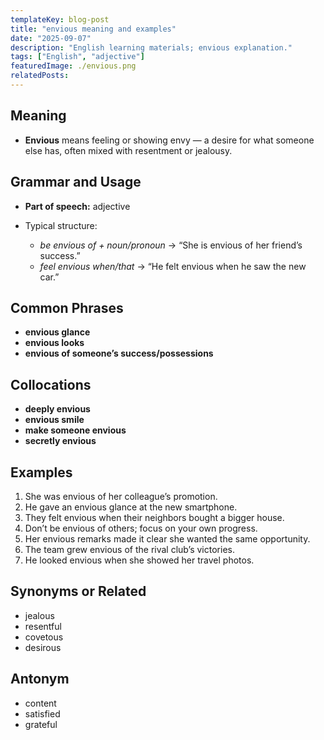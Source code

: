 ```yaml
---
templateKey: blog-post
title: "envious meaning and examples"
date: "2025-09-07"
description: "English learning materials; envious explanation."
tags: ["English", "adjective"]
featuredImage: ./envious.png
relatedPosts:
---
```


## Meaning

- **Envious** means feeling or showing envy — a desire for what someone else has, often mixed with resentment or jealousy.

## Grammar and Usage

- **Part of speech:** adjective
- Typical structure:

  - _be envious of + noun/pronoun_ → “She is envious of her friend’s success.”
  - _feel envious when/that_ → “He felt envious when he saw the new car.”

## Common Phrases

- **envious glance**
- **envious looks**
- **envious of someone’s success/possessions**

## Collocations

- **deeply envious**
- **envious smile**
- **make someone envious**
- **secretly envious**

## Examples

1. She was envious of her colleague’s promotion.
2. He gave an envious glance at the new smartphone.
3. They felt envious when their neighbors bought a bigger house.
4. Don’t be envious of others; focus on your own progress.
5. Her envious remarks made it clear she wanted the same opportunity.
6. The team grew envious of the rival club’s victories.
7. He looked envious when she showed her travel photos.

## Synonyms or Related

- jealous
- resentful
- covetous
- desirous

## Antonym

- content
- satisfied
- grateful
